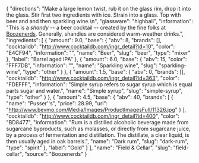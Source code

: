 {
    "directions": "Make a large lemon twist, rub it on the glass rim, drop it into the glass. Stir first two ingredients with ice. Strain into a glass. Top with beer and and then sparkling wine.\n",
    "glassware": "highball",
    "information": "This is a *shandy* -- a beer cocktail -- created by the fine folks at [Boozenerds](http://boozenerds.com/2014/10/26/shandies/).  Generally, shandies are considered warm-weather drinks.",
    "ingredients": [
        {
            "amount": 9.0,
            "base": {
                "abv": 8,
                "brands": [],
                "cocktaildb": "http://www.cocktaildb.com/ingr_detail?id=10",
                "color": "E4CF94",
                "information": "",
                "name": "Beer",
                "slug": "beer",
                "type": "mixer"
            },
            "label": "Barrel aged IPA"
        },
        {
            "amount": 6.0,
            "base": {
                "abv": 15,
                "color": "FFF7DB",
                "information": "",
                "name": "Sparkling wine",
                "slug": "sparkling-wine",
                "type": "other"
            }
        },
        {
            "amount": 1.5,
            "base": {
                "abv": 0,
                "brands": [],
                "cocktaildb": "http://www.cocktaildb.com/ingr_detail?id=363",
                "color": "FDEFFF",
                "information": "Simple syrup refers to sugar syrup which is equal parts sugar and water.",
                "name": "Simple syrup",
                "slug": "simple-syrup",
                "type": "other"
            }
        },
        {
            "amount": 4.5,
            "base": {
                "abv": 40,
                "brands": [
                    {
                        "name": "Pusser''s",
                        "price": 28.99,
                        "url": "http://www.bevmo.com/Media/Images/ProductImagesFull/11326.jpg"
                    }
                ],
                "cocktaildb": "http://www.cocktaildb.com/ingr_detail?id=400",
                "color": "BD8477",
                "information": "Rum is a distilled alcoholic beverage made from sugarcane byproducts, such as molasses, or directly from sugarcane juice, by a process of fermentation and distillation. The distillate, a clear liquid, is then usually aged in oak barrels.",
                "name": "Dark rum",
                "slug": "dark-rum",
                "type": "spirit"
            },
            "label": "Gold"
        }
    ],
    "name": "Field & Cellar",
    "slug": "field-cellar",
    "source": "Boozenerds"
}